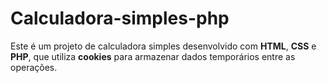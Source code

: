 # Calculadora-simples-php
Este é um projeto de calculadora simples desenvolvido com **HTML**, **CSS** e **PHP**, que utiliza **cookies** para armazenar dados temporários entre as operações.
